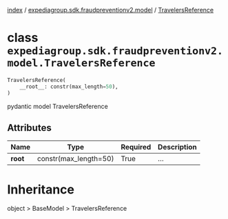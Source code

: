 [index](index.md) /
[expediagroup.sdk.fraudpreventionv2.model](expediagroup.sdk.fraudpreventionv2.model.md)
/ [TravelersReference](TravelersReference.md)

# class `expediagroup.sdk.fraudpreventionv2.model.TravelersReference`

```python
TravelersReference(
    __root__: constr(max_length=50),
)
```

pydantic model TravelersReference

## Attributes

| Name     | Type                  | Required | Description |
| -------- | --------------------- | -------- | ----------- |
| **root** | constr(max_length=50) | True     | …           |

# Inheritance

object > BaseModel > TravelersReference
